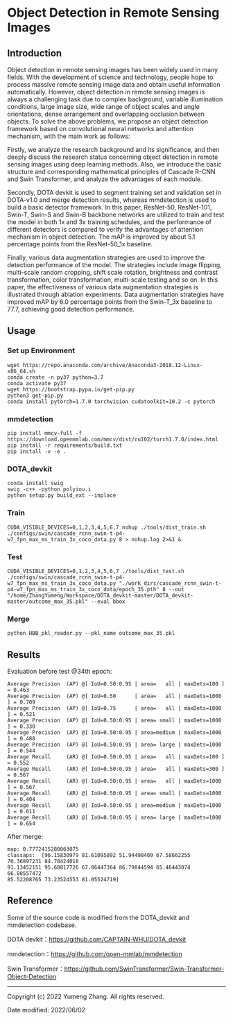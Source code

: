 # Object Detection in Remote Sensing Images
## Introduction
Object detection in remote sensing images has been widely used in many fields. With the development of science and technology, people hope to process massive remote sensing image data and obtain useful information automatically. However, object detection in remote sensing images is always a challenging task due to complex background, variable illumination conditions, large image size, wide range of object scales and angle orientations, dense arrangement and overlapping occlusion between objects. To solve the above problems, we propose an object detection framework based on convolutional neural networks and attention mechanism, with the main work as follows:

Firstly, we analyze the research background and its significance, and then deeply discuss the research status concerning object detection in remote sensing images using deep learning methods. Also, we introduce the basic structure and corresponding mathematical principles of Cascade R-CNN and Swin Transformer, and analyze the advantages of each module.

Secondly, DOTA devkit is used to segment training set and validation set in DOTA-v1.0 and merge detection results, whereas mmdetection is used to build a basic detector framework. In this paper, ResNet-50, ResNet-101, Swin-T, Swin-S and Swin-B backbone networks are utilized to train and test the model in both 1x and 3x training schedules, and the performance of different detectors is compared to verify the advantages of attention mechanism in object detection. The mAP is improved by about 5.1 percentage points from the ResNet-50_1x baseline.

Finally, various data augmentation strategies are used to improve the detection performance of the model. The strategies include image flipping, multi-scale random cropping, shift scale rotation, brightness and contrast transformation, color transformation, multi-scale testing and so on. In this paper, the effectiveness of various data augmentation strategies is illustrated through ablation experiments. Data augmentation strategies have improved mAP by 6.0 percentage points from the Swin-T_3x baseline to 77.7, achieving good detection performance.

## Usage
### Set up Environment
```
wget https://repo.anaconda.com/archive/Anaconda3-2018.12-Linux-x86_64.sh
conda create -n py37 python=3.7
conda activate py37
wget https://bootstrap.pypa.io/get-pip.py
python3 get-pip.py
conda install pytorch=1.7.0 torchvision cudatoolkit=10.2 -c pytorch
```
### mmdetection
```
pip install mmcv-full -f https://download.openmmlab.com/mmcv/dist/cu102/torch1.7.0/index.html
pip install -r requirements/build.txt
pip install -v -e .
```
### DOTA_devkit
```
conda install swig
swig -c++ -python polyiou.i
python setup.py build_ext --inplace
```
### Train
```
CUDA_VISIBLE_DEVICES=0,1,2,3,4,5,6,7 nohup ./tools/dist_train.sh ./configs/swin/cascade_rcnn_swin-t-p4-w7_fpn_max_ms_train_3x_coco_dota.py 8 > nohup.log 2>&1 &
```
### Test
```
CUDA_VISIBLE_DEVICES=0,1,2,3,4,5,6,7 ./tools/dist_test.sh ./configs/swin/cascade_rcnn_swin-t-p4-w7_fpn_max_ms_train_3x_coco_dota.py "./work_dirs/cascade_rcnn_swin-t-p4-w7_fpn_max_ms_train_3x_coco_dota/epoch_35.pth" 8 --out "/home/ZhangYumeng/Workspace/DOTA_devkit-master/DOTA_devkit-master/outcome_max_35.pkl" --eval bbox
```
### Merge
```
python HBB_pkl_reader.py --pkl_name outcome_max_35.pkl 
```
## Results
Evaluation before test @34th epoch:
```
Average Precision  (AP) @[ IoU=0.50:0.95 | area=   all | maxDets=100 ] = 0.463
Average Precision  (AP) @[ IoU=0.50      | area=   all | maxDets=1000 ] = 0.709
Average Precision  (AP) @[ IoU=0.75      | area=   all | maxDets=1000 ] = 0.521
Average Precision  (AP) @[ IoU=0.50:0.95 | area= small | maxDets=1000 ] = 0.330
Average Precision  (AP) @[ IoU=0.50:0.95 | area=medium | maxDets=1000 ] = 0.488
Average Precision  (AP) @[ IoU=0.50:0.95 | area= large | maxDets=1000 ] = 0.544
Average Recall     (AR) @[ IoU=0.50:0.95 | area=   all | maxDets=100 ] = 0.552
Average Recall     (AR) @[ IoU=0.50:0.95 | area=   all | maxDets=300 ] = 0.567
Average Recall     (AR) @[ IoU=0.50:0.95 | area=   all | maxDets=1000 ] = 0.567
Average Recall     (AR) @[ IoU=0.50:0.95 | area= small | maxDets=1000 ] = 0.404
Average Recall     (AR) @[ IoU=0.50:0.95 | area=medium | maxDets=1000 ] = 0.611
Average Recall     (AR) @[ IoU=0.50:0.95 | area= large | maxDets=1000 ] = 0.654
```

After merge:
```
map: 0.7772415280063075
classaps:  [96.15830979 81.61095892 51.94498409 67.58662255 70.36897231 84.70424018
91.13452151 95.60817726 67.86447364 86.79844594 65.46443074 66.80557472
85.52208765 73.23524553 81.05524719]
```

## Reference
Some of the source code is modified from the DOTA_devkit and mmdetection codebase.

DOTA devkit：https://github.com/CAPTAIN-WHU/DOTA_devkit

mmdetection：https://github.com/open-mmlab/mmdetection

Swin Transformer：https://github.com/SwinTransformer/Swin-Transformer-Object-Detection

-----

Copyright (c) 2022 Yumeng Zhang. All rights reserved.

Date modified: 2022/06/02
